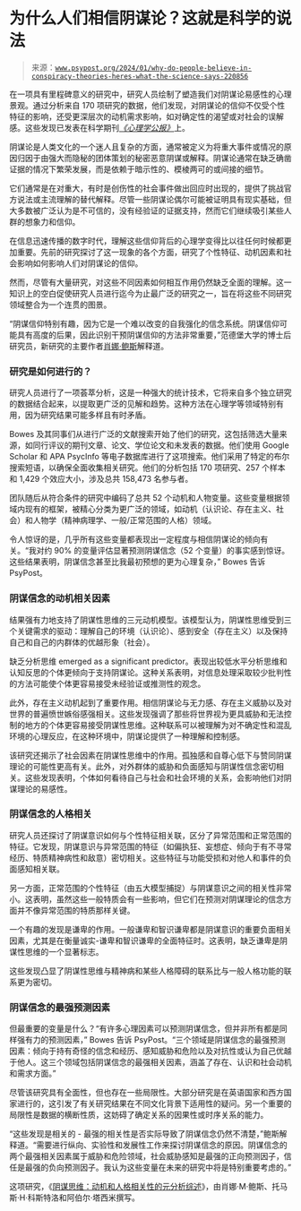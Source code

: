 <!--yml

类别：未分类

日期：2024-05-27 14:59:20

-->

# 为什么人们相信阴谋论？这就是科学的说法

> 来源：[`www.psypost.org/2024/01/why-do-people-believe-in-conspiracy-theories-heres-what-the-science-says-220856`](https://www.psypost.org/2024/01/why-do-people-believe-in-conspiracy-theories-heres-what-the-science-says-220856)

在一项具有里程碑意义的研究中，研究人员绘制了塑造我们对阴谋论易感性的心理景观。通过分析来自 170 项研究的数据，他们发现，对阴谋论的信仰不仅受个性特征的影响，还受更深层次的动机需求影响，如对确定性的渴望或对社会的误解感。这些发现已发表在科学期刊[*《心理学公报》*](https://psycnet.apa.org/fulltext/2023-79252-001.html)上。

阴谋论是人类文化的一个迷人且复杂的方面，通常被定义为将重大事件或情况的原因归因于由强大而隐秘的团体策划的秘密恶意阴谋或解释。阴谋论通常在缺乏确凿证据的情况下繁荣发展，而是依赖于暗示性的、模棱两可的或间接的细节。

它们通常是在对重大，有时是创伤性的社会事件做出回应时出现的，提供了挑战官方说法或主流理解的替代解释。尽管一些阴谋论偶尔可能被证明具有现实基础，但大多数被广泛认为是不可信的，没有经验证的证据支持，然而它们继续吸引某些人群的想象力和信仰。

在信息迅速传播的数字时代，理解这些信仰背后的心理学变得比以往任何时候都更加重要。先前的研究探讨了这一现象的各个方面，研究了个性特征、动机因素和社会影响如何影响人们对阴谋论的信仰。

然而，尽管有大量研究，对这些不同因素如何相互作用仍然缺乏全面的理解。这一知识上的空白促使研究人员进行迄今为止最广泛的研究之一，旨在将这些不同研究领域整合为一个连贯的图景。

“阴谋信仰特别有趣，因为它是一个难以改变的自我强化的信念系统。阴谋信仰可能具有高度的后果，因此识别干预阴谋信仰的方法非常重要，”范德堡大学的博士后研究员，新研究的主要作者[肖娜·鲍斯](https://shaunambowes.wixsite.com/website)解释道。

### 研究是如何进行的？

研究人员进行了一项荟萃分析，这是一种强大的统计技术，它将来自多个独立研究的数据结合起来，以提取更广泛的见解和趋势。这种方法在心理学等领域特别有用，因为研究结果可能多样且有时矛盾。

Bowes 及其同事们从进行广泛的文献搜索开始了他们的研究，这包括筛选大量来源，如同行评议的期刊文章、论文、学位论文和未发表的数据。他们使用 Google Scholar 和 APA PsycInfo 等电子数据库进行了这项搜索。他们采用了特定的布尔搜索短语，以确保全面收集相关研究。他们的分析包括 170 项研究、257 个样本和 1,429 个效应大小，涉及总共 158,473 名参与者。

团队随后从符合条件的研究中编码了总共 52 个动机和人物变量。这些变量根据领域内现有的框架，被精心分类为更广泛的领域，如动机（认识论、存在主义、社会）和人物学（精神病理学、一般/正常范围的人格）领域。

令人惊讶的是，几乎所有这些变量都表现出一定程度与相信阴谋论的倾向有关。“我对约 90% 的变量评估显著预测阴谋信念（52 个变量）的事实感到惊讶。这些结果表明，阴谋信念甚至比我最初预想的更为心理复杂，” Bowes 告诉 PsyPost。

### 阴谋信念的动机相关因素

结果强有力地支持了阴谋性思维的三元动机模型。该模型认为，阴谋性思维受到三个关键需求的驱动：理解自己的环境（认识论）、感到安全（存在主义）以及保持自己和自己的内群体的优越形象（社会）。

缺乏分析思维 emerged as a significant predictor。表现出较低水平分析思维和认知反思的个体更倾向于支持阴谋论。这种关系表明，对信息处理采取较少批判性的方法可能使个体更容易接受未经验证或推测性的观念。

此外，存在主义动机起到了重要作用。相信阴谋论与无力感、存在主义威胁以及对世界的普遍愤世嫉俗感强相关。这些发现强调了那些将世界视为更具威胁和无法控制的地方的个体更容易接受阴谋性思维。这种联系可以被理解为对不确定性和混乱环境的心理反应，在这种环境中，阴谋论提供了一种理解和控制感。

该研究还揭示了社会因素在阴谋性思维中的作用。孤独感和自尊心低下与赞同阴谋理论的可能性更高有关。此外，对外群体的威胁和负面感知与阴谋性信念密切相关。这些发现表明，个体如何看待自己与社会和社会环境的关系，会影响他们对阴谋理论的易感性。

### 阴谋信念的人格相关

研究人员还探讨了阴谋意识如何与个性特征相关联，区分了异常范围和正常范围的特征。它发现，阴谋意识与异常范围的特征（如偏执狂、妄想症、倾向于有不寻常经历、特质精神病性和敌意）密切相关。这些特征与功能受损和对他人和事件的负面感知相关联。

另一方面，正常范围的个性特征（由五大模型捕捉）与阴谋意识之间的相关性非常小。这表明，虽然这些一般特质会有一些影响，但它们在预测对阴谋理论的信念方面并不像异常范围的特质那样关键。

一个有趣的发现是谦卑的作用。一般谦卑和智识谦卑都是阴谋意识的重要负面相关因素，尤其是在衡量诚实-谦卑和智识谦卑的全面特征时。这表明，缺乏谦卑是阴谋性思维的一个显著标志。

这些发现凸显了阴谋性思维与精神病和某些人格障碍的联系比与一般人格功能的联系更为密切。

### 阴谋信念的最强预测因素

但最重要的变量是什么？“有许多心理因素可以预测阴谋信念，但并非所有都是同样强有力的预测因素，” Bowes 告诉 PsyPost。“三个领域是阴谋信念的最强预测因素：倾向于持有奇怪的信念和经历、感知威胁和危险以及对抗性或认为自己优越于他人。这三个领域包括阴谋信念的最强相关因素，涵盖了存在、认识和社会动机和需求方面。”

尽管该研究具有全面性，但也存在一些局限性。大部分研究是在英语国家和西方国家进行的，这引发了有关研究结果在不同文化背景下适用性的疑问。另一个重要的局限性是数据的横断性质，这妨碍了确定关系的因果性或时序关系的能力。

“这些发现是相关的 - 最强的相关性是否实际导致了阴谋信念仍然不清楚，”鲍斯解释道。“需要进行纵向、实验性和发展性工作来探讨阴谋信念的原因。阴谋信念的两个最强相关因素属于威胁和危险领域，社会威胁感知是最强的正向预测因子，信任是最强的负向预测因子。我认为这些变量在未来的研究中将是特别重要考虑的。”

这项研究，《[阴谋思维：动机和人格相关性的元分析综述](https://doi.org/10.1037/bul0000392)》，由肖娜·M·鲍斯、托马斯·H·科斯特洛和阿伯尔·塔西米撰写。
